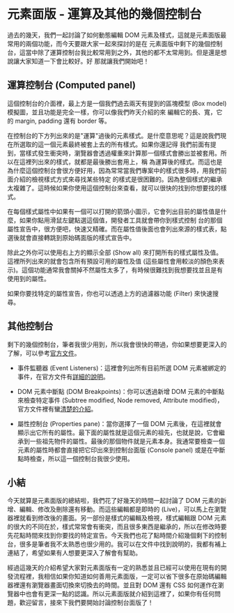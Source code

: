 
# 元素面版 - 運算及其他的幾個控制台
過去的幾天，我們一起討論了如何動態編輯 DOM 元素及樣式，這就是元素面版最常用的兩個功能，而今天要跟大家一起來探討的是在
元素面版中剩下的幾個控制台，這當中除了運算控制台我比較常用到之外，其他的都不太常用到。但是還是想說讓大家知道一下會比較好。好
那就讓我們開始吧！

## 運算控制台 (Computed panel)
這個控制台的介面裡，最上方是一個我們過去兩天有提到的區塊模型 (Box model) 模擬圖，並且功能是完全一樣，你可以像我們昨天介紹的來
編輯它的長、寬，它的 margin, padding 還有 border 等。

在控制台的下方列出來的是"運算"過後的元素樣式。是什麼意思呢？這是說我們現在所選取的這一個元素最終被套上去的所有樣式。如果你還記得
我們前面有提到，當樣式發生衝突時，瀏覽器會透過權重來計算那一個樣式會勝出並被套用。所以在這裡列出來的樣式，就都是最後勝出套用上，稱
為運算後的樣式。而這也是為什麼這個控制台會很方便好用，因為常常當我們專案中的樣式很多時，用我們前面介紹的檢視樣式方式來尋找某些特定
的樣式是很困難的。因為整個樣式的繼承太複雜了。這時候如果你使用這個控制台來查看，就可以很快的找到你想要找的樣式。

在每個樣式屬性中如果有一個可以打開的箭頭小圖示，它會列出目前的屬性值是什麼，如果你點用滑鼠左鍵點選這個值，開發者工具就會帶你到樣式控制
台的那個屬性宣告中，很方便吧，快速又精確。而在屬性值後面也會列出來源的樣式表，點選後就會直接轉跳到原始碼面版的樣式宣告中。

除此之外你可以使用右上方的顯示全部 (Show all) 來打開所有的樣式屬性及值。這裡所列出來的就會包含所有預設可用的屬性及值 (這些屬性會用較淡的顏色來表示)。這個功能通常我會關掉不然屬性太多了，有時候很難找到我想要找並且是有使用到的屬性。

如果你要找特定的屬性宣告，你也可以透過上方的過濾器功能 (Filter) 來快速搜尋。


## 其他控制台
剩下的幾個控制台，筆者我很少用到，所以我會很快的帶過，你如果想要更深入的了解，可以參考[官方文件](https://developers.google.com/web/tools/chrome-devtools/)。

- 事件監聽器 (Event Listeners)：這裡會列出所有目前所選 DOM 元素被綁定的事件，在官方文件有[詳細的說明](https://developers.google.com/web/tools/chrome-devtools/inspect-styles/edit-dom#view_element_event_listeners)。

- DOM 元素中斷點 (DOM Breakpoints)：你可以透過新增 DOM 元素的中斷點來檢查特定事件 (Subtree modified, Node removed, Attribute modified)，官方文件裡有蠻[清楚的介紹](https://developers.google.com/web/tools/chrome-devtools/inspect-styles/edit-dom#set_dom_breakpoints)。

- 屬性控制台 (Properties pane)：當你選擇了一個 DOM 元素後，在這裡就會顯示出它所有的屬性。最下面的屬性就是這個元素的祖先，也就是說，它會繼承到一些祖先物件的屬性。最後的那個物件就是元素本身。我通常要檢查一個元素的屬性時都會直接把它印出來到控制台面版 (Console panel) 或是在中斷點時檢查，所以這一個控制台我很少使用。

## 小結
今天就算是元素面版的總結啦，我們花了好幾天的時間一起討論了 DOM 元素的新增、編輯、修改及刪除還有移動。而這些編輯都是即時的 (Live)，可以馬上在瀏覽器裡就看到修改後的畫面。另一部份是樣式的編輯及檢視，樣式編輯跟 DOM 元素的很大的不同在於，樣式常常會有衝突，而且很多東西是繼承的，所以在修改時要先花點時間來找到你要找的特定宣告。今天我們也花了點時間介紹幾個剩下的控制台，很多是筆者我不太熟悉也很少用的。我可以在文件中找到說明的，我都有補上連結了，希望如果有人想要更深入了解會有幫助。

經過這幾天的介紹希望大家對元素面版有一定的熟悉並且已經可以使用在現有的開發流程裡，我相信如果你知道如何善用元素面版，一定可以省下很多在原始碼編輯器裡還有瀏覽器畫面切換來切換去的時間。並且對 DOM 還有 CSS 如何運作在瀏覽器中也會有更深一點的認識。所以元素面版就介紹到這裡了，如果你有任何問題，歡迎留言，接來下我們要開始討論控制台面版了！

